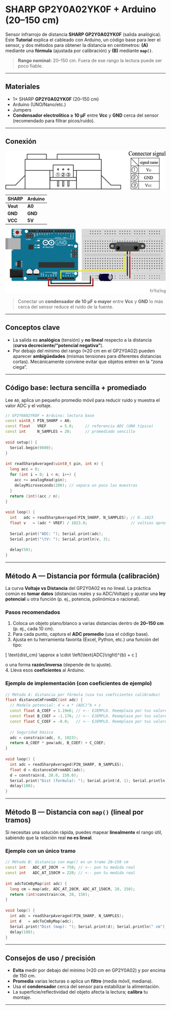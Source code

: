 # SHARP GP2Y0A02YK0F + Arduino (20–150 cm)

Sensor infrarrojo de distancia **SHARP GP2Y0A02YK0F** (salida analógica). Este **Tutorial** explica el cableado con Arduino, un código base para leer el sensor, y dos métodos para obtener la distancia en centímetros: **(A)** mediante una **fórmula** (ajustada por calibración) y **(B)** mediante **`map()`**.

> **Rango nominal:** 20–150 cm. Fuera de ese rango la lectura puede ser poco fiable.

---

## Materiales

- 1× SHARP **GP2Y0A02YK0F** (20–150 cm)  
- Arduino (UNO/Nano/etc.)  
- Jumpers  
- **Condensador electrolítico ≥ 10 µF** entre **Vcc** y **GND** cerca del sensor (recomendado para filtrar picos/ruido).

---

## Conexión

![Conectores del sensor](SHARP-GP2Y0A21YK0F-Pinout.png)

| SHARP | Arduino |
|---|---|
| **Vout** | **A0** |
| **GND** | **GND** |
| **VCC** | **5V** |

![Conexión del SHARP GP2Y0A02 con Arduino](sharp_arduino.png)
> Conectar un **condensador de 10 µF o mayor** entre **Vcc** y **GND** lo más cerca del sensor reduce el ruido de la fuente.

---

## Conceptos clave

- La salida es **analógica** (tensión) y **no lineal** respecto a la distancia (**curva decreciente/“potencial negativa”**).  
- Por debajo del mínimo del rango (≈20 cm en el GP2Y0A02) pueden aparecer **ambigüedades** (mismas tensiones para diferentes distancias cortas). Mecánicamente conviene evitar que objetos entren en la “zona ciega”.

---

## Código base: lectura sencilla + promediado

Lee `A0`, aplica un pequeño promedio móvil para reducir ruido y muestra el valor ADC y el voltaje.

```cpp
// GP2Y0A02YK0F + Arduino: lectura base
const uint8_t PIN_SHARP = A0;
const float   VREF      = 5.0;     // referencia ADC (UNO típico)
const int     N_SAMPLES = 20;      // promediado sencillo

void setup() {
  Serial.begin(9600);
}

int readSharpAveraged(uint8_t pin, int n) {
  long acc = 0;
  for (int i = 0; i < n; i++) {
    acc += analogRead(pin);
    delayMicroseconds(200); // separa un poco las muestras
  }
  return (int)(acc / n);
}

void loop() {
  int   adc = readSharpAveraged(PIN_SHARP, N_SAMPLES); // 0..1023
  float v   = (adc * VREF) / 1023.0;                   // voltios aprox.

  Serial.print("ADC: "); Serial.print(adc);
  Serial.print("\tV: "); Serial.println(v, 3);

  delay(50);
}
```

---

## Método A — Distancia por **fórmula (calibración)**

La curva **Voltaje vs Distancia** del GP2Y0A02 es no lineal. La práctica común es **tomar datos** (distancias reales y su ADC/Voltaje) y ajustar una **ley potencial** u otra función (p. ej., potencia, polinómica o racional).

### Pasos recomendados

1. Coloca un objeto plano/blanco a varias distancias dentro de **20–150 cm** (p. ej., cada 10 cm).  
2. Para cada punto, captura el **ADC promedio** (usa el código base).  
3. Ajusta en tu herramienta favorita (Excel, Python, etc.) una función del tipo:

\[
\text{dist\_cm} \approx a \cdot \left(\text{ADC}\right)^{b} + c
\]

o una forma **razón/inversa** (depende de tu ajuste).  
4. Lleva esos **coeficientes** al Arduino.

### Ejemplo de implementación (con coeficientes de ejemplo)

```cpp
// Método A: distancia por fórmula (usa tus coeficientes calibrados)
float distanceCmFromADC(int adc) {
  // Modelo potencial: d = a * (ADC)^b + c
  const float A_COEF = 1.19e6; // <-- EJEMPLO. Reemplaza por tus valores calibrados
  const float B_COEF = -1.176; // <-- EJEMPLO. Reemplaza por tus valores calibrados
  const float C_COEF = -0.0;   // <-- EJEMPLO. Reemplaza por tus valores calibrados

  // Seguridad básica
  adc = constrain(adc, 0, 1023);
  return A_COEF * pow(adc, B_COEF) + C_COEF;
}

void loop() {
  int adc = readSharpAveraged(PIN_SHARP, N_SAMPLES);
  float d = distanceCmFromADC(adc);
  d = constrain(d, 20.0, 150.0);
  Serial.print("Dist (formula): "); Serial.print(d, 1); Serial.println(" cm");
  delay(100);
}
```

---

## Método B — Distancia con **`map()`** (lineal por tramos)

Si necesitas una solución rápida, puedes mapear **linealmente** el rango útil, sabiendo que la relación real **no es lineal**.

### Ejemplo con un único tramo

```cpp
// Método B: distancia con map() en un tramo 20–150 cm
const int   ADC_AT_20CM  = 750; // <-- pon tu medida real
const int   ADC_AT_150CM = 220; // <-- pon tu medida real

int adcToCmByMap(int adc) {
  long cm = map(adc, ADC_AT_20CM, ADC_AT_150CM, 20, 150);
  return (int)constrain(cm, 20, 150);
}

void loop() {
  int adc = readSharpAveraged(PIN_SHARP, N_SAMPLES);
  int d   = adcToCmByMap(adc);
  Serial.print("Dist (map): "); Serial.print(d); Serial.println(" cm");
  delay(100);
}
```

---

## Consejos de uso / precisión

- **Evita** medir por debajo del mínimo (≈20 cm en GP2Y0A02) y por encima de 150 cm.  
- **Promedia** varias lecturas o aplica un **filtro** (media móvil, mediana).  
- Usa el **condensador** cerca del sensor para estabilizar la alimentación.  
- La superficie/reflectividad del objeto afecta la lectura; **calibra** tu montaje.

---
